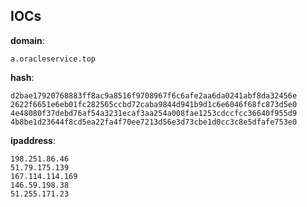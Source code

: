 
## IOCs

__domain__:

```text
a.oracleservice.top
```
__hash__:

```text
d2bae17920768883ff8ac9a8516f9708967f6c6afe2aa6da0241abf8da32456e
2622f6651e6eb01fc282565ccbd72caba9844d941b9d1c6e6046f68fc873d5e0
4e48080f37debd76af54a3231ecaf3aa254a008fae1253cdccfcc36640f955d9
4b8be1d23644f8cd5ea22fa4f70ee7213d56e3d73cbe1d0cc3c8e5dfafe753e0
```
__ipaddress__:

```text
198.251.86.46
51.79.175.139
167.114.114.169
146.59.198.38
51.255.171.23
```